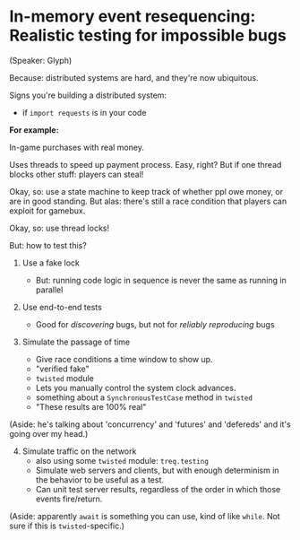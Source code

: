 # In-memory event resequencing: Realistic testing for impossible bugs
(Speaker: Glyph)

Because: distributed systems are hard, and they're now ubiquitous.

Signs you're building a distributed system:

+ if `import requests` is in your code

**For example:**

In-game purchases with real money.

Uses threads to speed up payment process.  Easy, right?
But if one thread blocks other stuff: players can steal!

Okay, so: use a state machine to keep track of whether ppl owe money, or are in good standing.
But alas: there's still a race condition that players can exploit for gamebux.

Okay, so: use thread locks!

But: how to test this?

1. Use a fake lock
	+ But: running code logic in sequence is never the same as running in parallel

2. Use end-to-end tests
	+ Good for _discovering_ bugs, but not for _reliably reproducing_ bugs

3. Simulate the passage of time 
	+ Give race conditions a time window to show up.
	+ "verified fake"
	+ `twisted` module 
	+ Lets you manually control the system clock advances.
	+ something about a `SynchronousTestCase` method in `twisted`
	+ "These results are 100% real"
	
(Aside: he's talking about 'concurrency' and 'futures' and 'defereds' and it's going over my head.)

4. Simulate traffic on the network
	+ also using some `twisted` module: `treq.testing`
	+ Simulate web servers and clients, but with enough determinism in the behavior to be useful as a test.
	+ Can unit test server results, regardless of the order in which those events fire/return.
	
(Aside: apparently `await` is something you can use, kind of like `while`.  Not sure if this is `twisted`-specific.)


	
